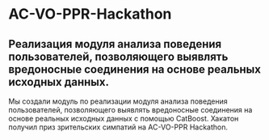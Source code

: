 # AC-VO-PPR-Hackathon

## Реализация модуля анализа поведения пользователей, позволяющего выявлять вредоносные соединения на основе реальных исходных данных.

Мы создали модуль по реализации модуля анализа поведения пользователей, позволяющего выявлять вредоносные соединения на основе реальных исходных данных с помощью CatBoost. Хакатон получил приз зрительских симпатий на AC-VO-PPR Hackathon. 
